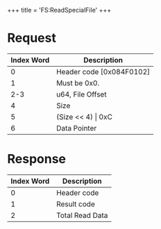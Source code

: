 +++
title = 'FS:ReadSpecialFile'
+++

# Request

| Index Word | Description                |
|------------|----------------------------|
| 0          | Header code \[0x084F0102\] |
| 1          | Must be 0x0.               |
| 2-3        | u64, File Offset           |
| 4          | Size                       |
| 5          | (Size \<\< 4) \| 0xC       |
| 6          | Data Pointer               |

# Response

| Index Word | Description     |
|------------|-----------------|
| 0          | Header code     |
| 1          | Result code     |
| 2          | Total Read Data |
